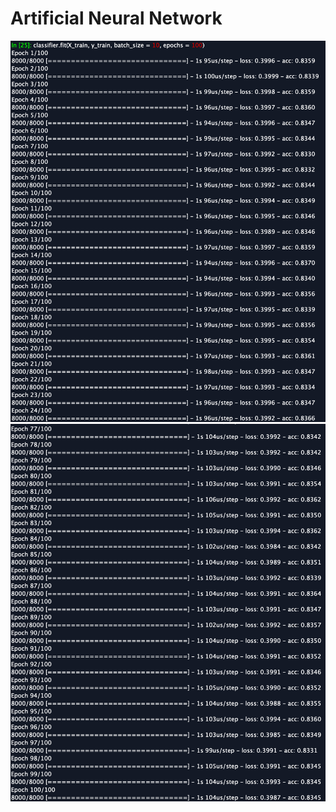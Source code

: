 # Artificial Neural Network

<p float="left" align="center">
    <img src="/Screenshots/NeuralNetTest1.png" width="600"/>
    <img src="/Screenshots/NeuralNetTest2.png" width="600"/>
</p>

